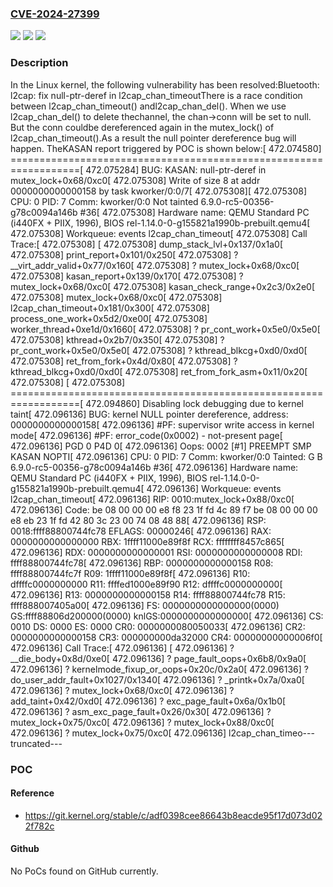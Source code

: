 ### [CVE-2024-27399](https://cve.mitre.org/cgi-bin/cvename.cgi?name=CVE-2024-27399)
![](https://img.shields.io/static/v1?label=Product&message=Linux&color=blue)
![](https://img.shields.io/static/v1?label=Version&message=3df91ea20e74%3C%20adf0398cee86%20&color=brighgreen)
![](https://img.shields.io/static/v1?label=Vulnerability&message=n%2Fa&color=brighgreen)

### Description

In the Linux kernel, the following vulnerability has been resolved:Bluetooth: l2cap: fix null-ptr-deref in l2cap_chan_timeoutThere is a race condition between l2cap_chan_timeout() andl2cap_chan_del(). When we use l2cap_chan_del() to delete thechannel, the chan->conn will be set to null. But the conn couldbe dereferenced again in the mutex_lock() of l2cap_chan_timeout().As a result the null pointer dereference bug will happen. TheKASAN report triggered by POC is shown below:[  472.074580] ==================================================================[  472.075284] BUG: KASAN: null-ptr-deref in mutex_lock+0x68/0xc0[  472.075308] Write of size 8 at addr 0000000000000158 by task kworker/0:0/7[  472.075308][  472.075308] CPU: 0 PID: 7 Comm: kworker/0:0 Not tainted 6.9.0-rc5-00356-g78c0094a146b #36[  472.075308] Hardware name: QEMU Standard PC (i440FX + PIIX, 1996), BIOS rel-1.14.0-0-g155821a1990b-prebuilt.qemu4[  472.075308] Workqueue: events l2cap_chan_timeout[  472.075308] Call Trace:[  472.075308]  <TASK>[  472.075308]  dump_stack_lvl+0x137/0x1a0[  472.075308]  print_report+0x101/0x250[  472.075308]  ? __virt_addr_valid+0x77/0x160[  472.075308]  ? mutex_lock+0x68/0xc0[  472.075308]  kasan_report+0x139/0x170[  472.075308]  ? mutex_lock+0x68/0xc0[  472.075308]  kasan_check_range+0x2c3/0x2e0[  472.075308]  mutex_lock+0x68/0xc0[  472.075308]  l2cap_chan_timeout+0x181/0x300[  472.075308]  process_one_work+0x5d2/0xe00[  472.075308]  worker_thread+0xe1d/0x1660[  472.075308]  ? pr_cont_work+0x5e0/0x5e0[  472.075308]  kthread+0x2b7/0x350[  472.075308]  ? pr_cont_work+0x5e0/0x5e0[  472.075308]  ? kthread_blkcg+0xd0/0xd0[  472.075308]  ret_from_fork+0x4d/0x80[  472.075308]  ? kthread_blkcg+0xd0/0xd0[  472.075308]  ret_from_fork_asm+0x11/0x20[  472.075308]  </TASK>[  472.075308] ==================================================================[  472.094860] Disabling lock debugging due to kernel taint[  472.096136] BUG: kernel NULL pointer dereference, address: 0000000000000158[  472.096136] #PF: supervisor write access in kernel mode[  472.096136] #PF: error_code(0x0002) - not-present page[  472.096136] PGD 0 P4D 0[  472.096136] Oops: 0002 [#1] PREEMPT SMP KASAN NOPTI[  472.096136] CPU: 0 PID: 7 Comm: kworker/0:0 Tainted: G    B              6.9.0-rc5-00356-g78c0094a146b #36[  472.096136] Hardware name: QEMU Standard PC (i440FX + PIIX, 1996), BIOS rel-1.14.0-0-g155821a1990b-prebuilt.qemu4[  472.096136] Workqueue: events l2cap_chan_timeout[  472.096136] RIP: 0010:mutex_lock+0x88/0xc0[  472.096136] Code: be 08 00 00 00 e8 f8 23 1f fd 4c 89 f7 be 08 00 00 00 e8 eb 23 1f fd 42 80 3c 23 00 74 08 48 88[  472.096136] RSP: 0018:ffff88800744fc78 EFLAGS: 00000246[  472.096136] RAX: 0000000000000000 RBX: 1ffff11000e89f8f RCX: ffffffff8457c865[  472.096136] RDX: 0000000000000001 RSI: 0000000000000008 RDI: ffff88800744fc78[  472.096136] RBP: 0000000000000158 R08: ffff88800744fc7f R09: 1ffff11000e89f8f[  472.096136] R10: dffffc0000000000 R11: ffffed1000e89f90 R12: dffffc0000000000[  472.096136] R13: 0000000000000158 R14: ffff88800744fc78 R15: ffff888007405a00[  472.096136] FS:  0000000000000000(0000) GS:ffff88806d200000(0000) knlGS:0000000000000000[  472.096136] CS:  0010 DS: 0000 ES: 0000 CR0: 0000000080050033[  472.096136] CR2: 0000000000000158 CR3: 000000000da32000 CR4: 00000000000006f0[  472.096136] Call Trace:[  472.096136]  <TASK>[  472.096136]  ? __die_body+0x8d/0xe0[  472.096136]  ? page_fault_oops+0x6b8/0x9a0[  472.096136]  ? kernelmode_fixup_or_oops+0x20c/0x2a0[  472.096136]  ? do_user_addr_fault+0x1027/0x1340[  472.096136]  ? _printk+0x7a/0xa0[  472.096136]  ? mutex_lock+0x68/0xc0[  472.096136]  ? add_taint+0x42/0xd0[  472.096136]  ? exc_page_fault+0x6a/0x1b0[  472.096136]  ? asm_exc_page_fault+0x26/0x30[  472.096136]  ? mutex_lock+0x75/0xc0[  472.096136]  ? mutex_lock+0x88/0xc0[  472.096136]  ? mutex_lock+0x75/0xc0[  472.096136]  l2cap_chan_timeo---truncated---

### POC

#### Reference
- https://git.kernel.org/stable/c/adf0398cee86643b8eacde95f17d073d022f782c

#### Github
No PoCs found on GitHub currently.

